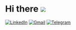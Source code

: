 # Hi there ![](https://user-images.githubusercontent.com/18350557/176309783-0785949b-9127-417c-8b55-ab5a4333674e.gif)


[![LinkedIn](https://img.shields.io/badge/linkedin-%230077B5.svg?style=for-the-badge&logo=linkedin&logoColor=white)](https://www.linkedin.com/in/developez97)
[![Gmail](https://img.shields.io/badge/Gmail-D14836?style=for-the-badge&logo=gmail&logoColor=white)](mailto:jalopez971114@gmail.com?subject=Hi%20from%20your%20Github)
[![Telegram](https://img.shields.io/badge/Telegram-2CA5E0?style=for-the-badge&logo=telegram&logoColor=white)](tg://resolve?domain=DeveLopez97)